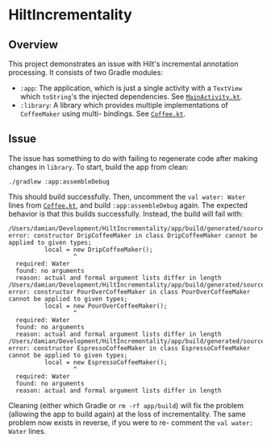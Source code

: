 HiltIncrementality
===

## Overview

This project demonstrates an issue with Hilt's incremental annotation processing. It consists of
two Gradle modules:
- `:app`: The application, which is just a single activity with a `TextView` which `toString`'s the
injected dependencies. See [`MainActivity.kt`](app/src/main/java/com/example/hiltincrementality/MainActivity.kt).
- `:library`: A library which provides multiple implementations of `CoffeeMaker` using multi-
bindings. See [`Coffee.kt`](library/src/main/java/com/example/library/Coffee.kt).

## Issue

The issue has something to do with failing to regenerate code after making changes in `library`. To
start, build the app from clean:

```
./gradlew :app:assembleDebug
```

This should build successfully. Then, uncomment the `val water: Water` lines from [`Coffee.kt`](library/src/main/java/com/example/library/Coffee.kt), and
build `:app:assembleDebug` again. The expected behavior is that this builds successfully. Instead,
the build will fail with:

```
/Users/damian/Development/HiltIncrementality/app/build/generated/source/kapt/debug/com/example/hiltincrementality/DaggerApp_HiltComponents_SingletonC.java:61: error: constructor DripCoffeeMaker in class DripCoffeeMaker cannot be applied to given types;
          local = new DripCoffeeMaker();
                  ^
  required: Water
  found: no arguments
  reason: actual and formal argument lists differ in length
/Users/damian/Development/HiltIncrementality/app/build/generated/source/kapt/debug/com/example/hiltincrementality/DaggerApp_HiltComponents_SingletonC.java:75: error: constructor PourOverCoffeeMaker in class PourOverCoffeeMaker cannot be applied to given types;
          local = new PourOverCoffeeMaker();
                  ^
  required: Water
  found: no arguments
  reason: actual and formal argument lists differ in length
/Users/damian/Development/HiltIncrementality/app/build/generated/source/kapt/debug/com/example/hiltincrementality/DaggerApp_HiltComponents_SingletonC.java:89: error: constructor EspressoCoffeeMaker in class EspressoCoffeeMaker cannot be applied to given types;
          local = new EspressoCoffeeMaker();
                  ^
  required: Water
  found: no arguments
  reason: actual and formal argument lists differ in length
```

Cleaning (either which Gradle or `rm -rf app/build`) will fix the problem (allowing the app to build
again) at the loss of incrementality. The same problem now exists in reverse, if you were to re-
comment the `val water: Water` lines.
